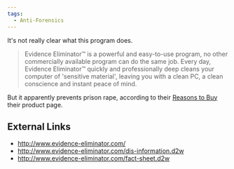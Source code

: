 ```yaml
---
tags:
  - Anti-Forensics
---
```

It's not really clear what this program does.

> Evidence Eliminator™ is a powerful and easy-to-use program, no other
> commercially available program can do the same job. Every day,
> Evidence Eliminator™ quickly and professionally deep cleans your
> computer of 'sensitive material', leaving you with a clean PC, a clean
> conscience and instant peace of mind.

But it apparently prevents prison rape, according to their [Reasons to
Buy](http://www.evidence-eliminator.com/register_reasons.d2w) their
product page.

## External Links

- <http://www.evidence-eliminator.com/>
- <http://www.evidence-eliminator.com/dis-information.d2w>
- <http://www.evidence-eliminator.com/fact-sheet.d2w>
